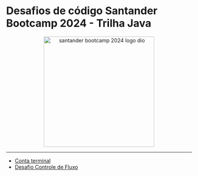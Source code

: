 # Desafios de código Santander Bootcamp 2024 - Trilha Java
<div align=center>
  <img src="https://hermes.dio.me/tracks/a039b34c-7aa8-4a3d-b765-07c8c837f67a.png" alt="santander bootcamp 2024 logo dio" width=300px>
</div>

---

- [Conta terminal](conta-banco/)
- [Desafio Controle de Fluxo](DesafioControleFluxo/)
